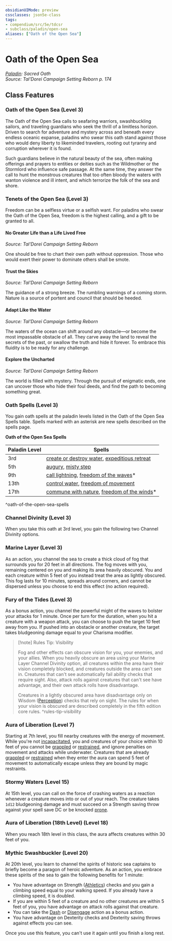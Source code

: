 ```yaml
---
obsidianUIMode: preview
cssclasses: json5e-class
tags:
- compendium/src/5e/tdcsr
- subclass/paladin/open-sea
aliases: ["Oath of the Open Sea"]
---
```

# Oath of the Open Sea
*[Paladin](paladin.md): Sacred Oath*  
*Source: Tal'Dorei Campaign Setting Reborn p. 174*  


## Class Features

### Oath of the Open Sea (Level 3)

The Oath of the Open Sea calls to seafaring warriors, swashbuckling sailors, and traveling guardians who seek the thrill of a limitless horizon. Driven to search for adventure and mystery across and beneath every endless oceanic expanse, paladins who swear this oath stand against those who would deny liberty to likeminded travelers, rooting out tyranny and corruption wherever it is found.

Such guardians believe in the natural beauty of the sea, often making offerings and prayers to entities or deities such as the Wildmother or the Stormlord who influence safe passage. At the same time, they answer the call to hunt the monstrous creatures that too often bloody the waters with wanton violence and ill intent, and which terrorize the folk of the sea and shore.

### Tenets of the Open Sea (Level 3)

Freedom can be a selfless virtue or a selfish want. For paladins who swear the Oath of the Open Sea, freedom is the highest calling, and a gift to be granted to all.

#### No Greater Life than a Life Lived Free
_Source: Tal'Dorei Campaign Setting Reborn_

One should be free to chart their own path without oppression. Those who would exert their power to dominate others shall be smote.

#### Trust the Skies
_Source: Tal'Dorei Campaign Setting Reborn_

The guidance of a strong breeze. The rumbling warnings of a coming storm. Nature is a source of portent and council that should be heeded.

#### Adapt Like the Water
_Source: Tal'Dorei Campaign Setting Reborn_

The waters of the ocean can shift around any obstacle—or become the most impassable obstacle of all. They carve away the land to reveal the secrets of the past, or swallow the truth and hide it forever. To embrace this fluidity is to be ready for any challenge.

#### Explore the Uncharted
_Source: Tal'Dorei Campaign Setting Reborn_

The world is filled with mystery. Through the pursuit of enigmatic ends, one can uncover those who hide their foul deeds, and find the path to becoming something great.

### Oath Spells (Level 3)

You gain oath spells at the paladin levels listed in the Oath of the Open Sea Spells table. Spells marked with an asterisk are new spells described on the spells page.

**Oath of the Open Sea Spells**

| Paladin Level | Spells |
|---------------|--------|
| 3rd | [create or destroy water](Mechanics/spells/create-or-destroy-water.md), [expeditious retreat](Mechanics/spells/expeditious-retreat.md) |
| 5th | [augury](Mechanics/spells/augury.md), [misty step](Mechanics/spells/misty-step.md) |
| 9th | [call lightning](Mechanics/spells/call-lightning.md), [freedom of the waves](Mechanics/spells/freedom-of-the-waves-tdcsr.md)* |
| 13th | [control water](Mechanics/spells/control-water.md), [freedom of movement](Mechanics/spells/freedom-of-movement.md) |
| 17th | [commune with nature](Mechanics/spells/commune-with-nature.md), [freedom of the winds](Mechanics/spells/freedom-of-the-winds-tdcsr.md)* |
^oath-of-the-open-sea-spells

### Channel Divinity (Level 3)

When you take this oath at 3rd level, you gain the following two Channel Divinity options.

### Marine Layer (Level 3)

As an action, you channel the sea to create a thick cloud of fog that surrounds you for 20 feet in all directions. The fog moves with you, remaining centered on you and making its area heavily obscured. You and each creature within 5 feet of you instead treat the area as lightly obscured. This fog lasts for 10 minutes, spreads around corners, and cannot be dispersed unless you choose to end this effect (no action required).

### Fury of the Tides (Level 3)

As a bonus action, you channel the powerful might of the waves to bolster your attacks for 1 minute. Once per turn for the duration, when you hit a creature with a weapon attack, you can choose to push the target 10 feet away from you. If pushed into an obstacle or another creature, the target takes bludgeoning damage equal to your Charisma modifier.

> [!note] Rules Tip: Visibility
> 
> Fog and other effects can obscure vision for you, your enemies, and your allies. When you heavily obscure an area using your Marine Layer Channel Divinity option, all creatures within the area have their vision completely blocked, and creatures outside the area can't see in. Creatures that can't see automatically fail ability checks that require sight. Also, attack rolls against creatures that can't see have advantage, and their own attack rolls have disadvantage.
> 
> Creatures in a lightly obscured area have disadvantage only on Wisdom ([Perception](Mechanics/Rules/skills.md#Perception)) checks that rely on sight. The rules for when your vision is obscured are described completely in the fifth edition core rules.
^rules-tip-visibility

### Aura of Liberation (Level 7)

Starting at 7th level, you fill nearby creatures with the energy of movement. While you're not [incapacitated](Mechanics/Rules/conditions.md#Incapacitated), you and creatures of your choice within 10 feet of you cannot be [grappled](Mechanics/Rules/conditions.md#Grappled) or [restrained](Mechanics/Rules/conditions.md#Restrained), and ignore penalties on movement and attacks while underwater. Creatures that are already [grappled](Mechanics/Rules/conditions.md#Grappled) or [restrained](Mechanics/Rules/conditions.md#Restrained) when they enter the aura can spend 5 feet of movement to automatically escape unless they are bound by magic restraints.

### Stormy Waters (Level 15)

At 15th level, you can call on the force of crashing waters as a reaction whenever a creature moves into or out of your reach. The creature takes `1d12` bludgeoning damage and must succeed on a Strength saving throw against your spell save DC or be knocked [prone](Mechanics/Rules/conditions.md#Prone).

### Aura of Liberation (18th Level) (Level 18)

When you reach 18th level in this class, the aura affects creatures within 30 feet of you.

### Mythic Swashbuckler (Level 20)

At 20th level, you learn to channel the spirits of historic sea captains to briefly become a paragon of heroic adventure. As an action, you embrace these spirits of the sea to gain the following benefits for 1 minute:

- You have advantage on Strength ([Athletics](Mechanics/Rules/skills.md#Athletics)) checks and you gain a climbing speed equal to your walking speed. If you already have a climbing speed, it is doubled.  
- If you are within 5 feet of a creature and no other creatures are within 5 feet of you, you have advantage on attack rolls against that creature.  
- You can take the [Dash](Mechanics/Rules/actions.md#Dash) or [Disengage](Mechanics/Rules/actions.md#Disengage) action as a bonus action.  
- You have advantage on Dexterity checks and Dexterity saving throws against effects you can see.  

Once you use this feature, you can't use it again until you finish a long rest.